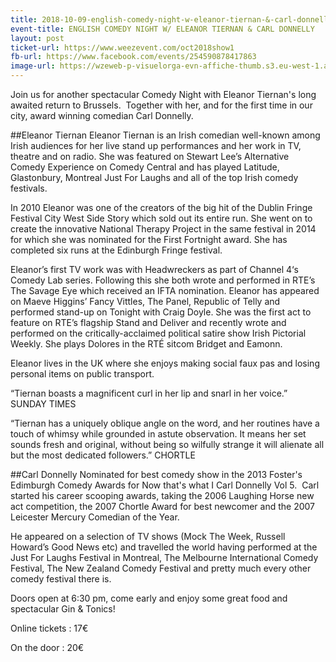 ```yaml
---
title: 2018-10-09-english-comedy-night-w-eleanor-tiernan-&-carl-donnelly
event-title: ENGLISH COMEDY NIGHT W/ ELEANOR TIERNAN & CARL DONNELLY
layout: post
ticket-url: https://www.weezevent.com/oct2018show1
fb-url: https://www.facebook.com/events/254590878417863
image-url: https://wzeweb-p-visuelorga-evn-affiche-thumb.s3.eu-west-1.amazonaws.com/affiche_371831.thumb53700.1535635408.jpg
---
```

Join us for another spectacular Comedy Night with Eleanor Tiernan's long awaited return to Brussels.  Together with her, and for the first time in our city, award winning comedian Carl Donnelly.

##Eleanor Tiernan
Eleanor Tiernan is an Irish comedian well-known among Irish audiences for her live stand up performances and her work in TV, theatre and on radio. She was featured on Stewart Lee’s Alternative Comedy Experience on Comedy Central and has played Latitude, Glastonbury, Montreal Just For Laughs and all of the top Irish comedy festivals.

In 2010 Eleanor was one of the creators of the big hit of the Dublin Fringe Festival City West Side Story which sold out its entire run. She went on to create the innovative National Therapy Project in the same festival in 2014 for which she was nominated for the First Fortnight award. She has completed six runs at the Edinburgh Fringe festival.

Eleanor’s first TV work was with Headwreckers as part of Channel 4‘s Comedy Lab series. Following this she both wrote and performed in RTE’s The Savage Eye which received an IFTA nomination. Eleanor has appeared on Maeve Higgins’ Fancy Vittles, The Panel, Republic of Telly and performed stand-up on Tonight with Craig Doyle. She was the first act to feature on RTE’s flagship Stand and Deliver and recently wrote and performed on the critically-acclaimed political satire show Irish Pictorial Weekly. She plays Dolores in the RTÉ sitcom Bridget and Eamonn.

Eleanor lives in the UK where she enjoys making social faux pas and losing personal items on public transport.

“Tiernan boasts a magnificent curl in her lip and snarl in her voice.” SUNDAY TIMES

“Tiernan has a uniquely oblique angle on the word, and her routines have a touch of whimsy while grounded in astute observation. It means her set sounds fresh and original, without being so wilfully strange it will alienate all but the most dedicated followers.” CHORTLE

##Carl Donnelly
Nominated for best comedy show in the 2013 Foster's Edimburgh Comedy Awards for Now that's what I Carl Donnelly Vol 5.  Carl started his career scooping awards, taking the 2006 Laughing Horse new act competition, the 2007 Chortle Award for best newcomer and the 2007 Leicester Mercury Comedian of the Year.

He appeared on a selection of TV shows (Mock The Week, Russell Howard’s Good News etc) and travelled the world having performed at the Just For Laughs Festival in Montreal, The Melbourne International Comedy Festival, The New Zealand Comedy Festival and pretty much every other comedy festival there is.

Doors open at 6:30 pm, come early and enjoy some great food and spectacular Gin & Tonics!

Online tickets : 17€

On the door : 20€